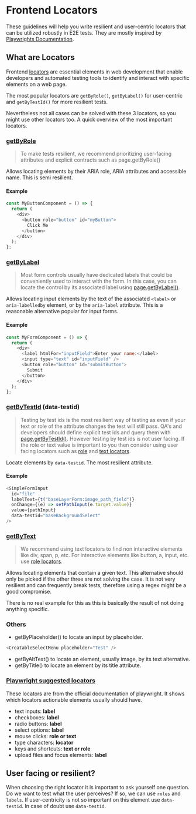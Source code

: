 # Frontend Locators

These guidelines will help you write resilient and user-centric locators that can be utilized robustly in E2E tests.
They are mostly inspired by [Playwrights Documentation](https://playwright.dev/docs/locators).

## What are Locators

Frontend [locators](https://playwright.dev/docs/locators) are essential elements in web development that enable developers and automated testing tools to identify and interact with specific elements on a web page.

The most popular locators are `getByRole()`, `getByLabel()` for user-centric and `getByTestId()` for more resilient tests.

Nevertheless not all cases can be solved with these 3 locators, so you might use other locators too.
A quick overview of the most important locators.

### [getByRole](https://playwright.dev/docs/locators#locate-by-role)

> To make tests resilient, we recommend prioritizing user-facing attributes and explicit contracts such as page.getByRole()

Allows locating elements by their ARIA role, ARIA attributes and accessible name.
This is semi resilient.

#### Example

```js
const MyButtonComponent = () => {
  return (
    <div>
      <button role="button" id="myButton">
        Click Me
      </button>
    </div>
  );
};
```

### [getByLabel](https://playwright.dev/docs/locators#locate-by-label)

> Most form controls usually have dedicated labels that could be conveniently used to interact with the form.
> In this case, you can locate the control by its associated label using [page.getByLabel()](https://playwright.dev/docs/api/class-page#page-get-by-label).

Allows locating input elements by the text of the associated `<label>` or `aria-labelledby` element, or by the `aria-label` attribute.
This is a reasonable alternative popular for input forms.

#### Example

```js
const MyFormComponent = () => {
  return (
    <div>
      <label htmlFor="inputField">Enter your name:</label>
      <input type="text" id="inputField" />
      <button role="button" id="submitButton">
        Submit
      </button>
    </div>
  );
};
```

### [getByTestId](https://playwright.dev/docs/locators#locate-by-test-id) (data-testid)

> Testing by test ids is the most resilient way of testing as even if your text or role of the attribute changes the test will still pass.
> QA's and developers should define explicit test ids and query them with [page.getByTestId()](https://playwright.dev/docs/api/class-page#page-get-by-test-id).
> However testing by test ids is not user facing.
> If the role or text value is important to you then consider using user facing locators such as [role](https://playwright.dev/docs/locators#locate-by-role) and [text locators](https://playwright.dev/docs/locators#locate-by-text).

Locate elements by `data-testid`.
The most resilient attribute.

#### Example

```js
<SimpleFormInput
  id="file"
  labelText={t("baseLayerForm:image_path_field")}
  onChange={(e) => setPathInput(e.target.value)}
  value={pathInput}
  data-testid="baseBackgroundSelect"
/>
```

### [getByText](https://playwright.dev/docs/locators#locate-by-text)

> We recommend using text locators to find non interactive elements like div, span, p, etc.
> For interactive elements like button, a, input, etc. use [role locators](https://playwright.dev/docs/locators#locate-by-role).

Allows locating elements that contain a given text.
This alternative should only be picked if the other three are not solving the case.
It is not very resilient and can frequently break tests, therefore using a regex might be a good compromise.

There is no real example for this as this is basically the result of not doing anything specific.

### Others

- getByPlaceholder() to locate an input by placeholder.

```js
<CreatableSelectMenu placeholder="Test" />
```

- getByAltText() to locate an element, usually image, by its text alternative.
- getByTitle() to locate an element by its title attribute.

### [Playwright suggested locators](https://playwright.dev/docs/input)

These locators are from the official documentation of playwright.
It shows which locators actionable elements usually should have.

- text inputs: **label**
- checkboxes: **label**
- radio buttons: **label**
- select options: **label**
- mouse clicks: **role or text**
- type characters: **locator**
- keys and shortcuts: **text or role**
- upload files and focus elements: **label**

## User facing or resilient?

When choosing the right locator it is important to ask yourself one question.
Do we want to test what the user perceives?
If so, we can use `roles` and `labels`.
If user-centricity is not so important on this element use `data-testid`.
In case of doubt use `data-testid`.
